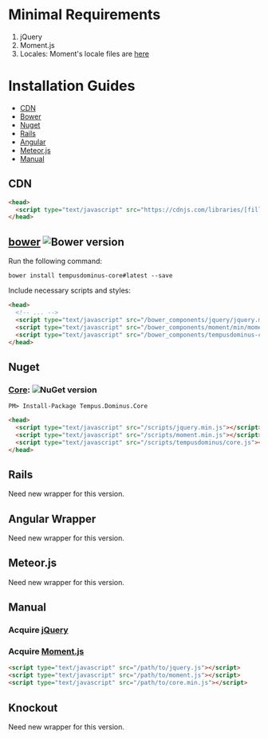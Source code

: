 # Minimal Requirements

1. jQuery
2. Moment.js
3. Locales: Moment's locale files are [here](https://github.com/moment/moment/tree/master/locale)

# Installation Guides
* [CDN](#cdn)
* [Bower](#bower-)
* [Nuget](#nuget)
* [Rails](#rails-)
* [Angular](#angular-wrapper)
* [Meteor.js](#meteorjs)
* [Manual](#manual)

## CDN
```html
<head>
  <script type="text/javascript" src="https://cdnjs.com/libraries/[fill-in].js"></script>
</head>
```


## [bower](http://bower.io) ![Bower version](https://badge.fury.io/bo/tempusdominus-core.png)

Run the following command:
```
bower install tempusdominus-core#latest --save
```

Include necessary scripts and styles:
```html
<head>
  <!-- ... -->
  <script type="text/javascript" src="/bower_components/jquery/jquery.min.js"></script>
  <script type="text/javascript" src="/bower_components/moment/min/moment.min.js"></script>
  <script type="text/javascript" src="/bower_components/tempusdominus-core/build/js/core.min.js"></script>
</head>
```
## Nuget

### [Core](https://www.nuget.org/packages/Tempus.Dominus.Core/): ![NuGet version](https://badge.fury.io/nu/Tempus.Dominus.Core.png)
```
PM> Install-Package Tempus.Dominus.Core
```

```html
<head>
  <script type="text/javascript" src="/scripts/jquery.min.js"></script>
  <script type="text/javascript" src="/scripts/moment.min.js"></script>
  <script type="text/javascript" src="/scripts/tempusdominus/core.js"></script>
</head>
```

## Rails

Need new wrapper for this version.

## Angular Wrapper
Need new wrapper for this version.

## Meteor.js

Need new wrapper for this version.

## Manual

### Acquire [jQuery](http://jquery.com)
### Acquire  [Moment.js](https://github.com/moment/moment)

```html
<script type="text/javascript" src="/path/to/jquery.js"></script>
<script type="text/javascript" src="/path/to/moment.js"></script>
<script type="text/javascript" src="/path/to/core.min.js"></script>
```

## Knockout

Need new wrapper for this version.
